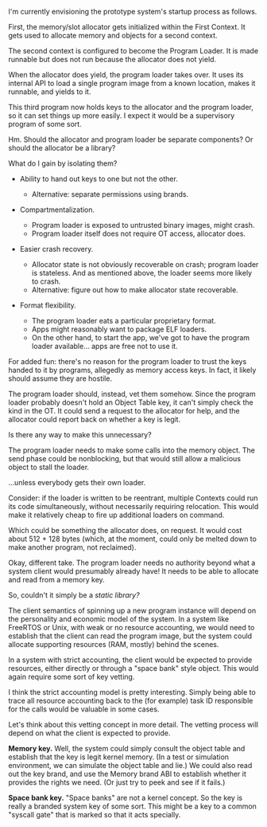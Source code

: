 I'm currently envisioning the prototype system's startup process as follows.

First, the memory/slot allocator gets initialized within the First Context.  It
gets used to allocate memory and objects for a second context.

The second context is configured to become the Program Loader.  It is made
runnable but does not run because the allocator does not yield.

When the allocator does yield, the program loader takes over.  It uses its
internal API to load a single program image from a known location, makes it
runnable, and yields to it.

This third program now holds keys to the allocator and the program loader, so it
can set things up more easily.  I expect it would be a supervisory program of
some sort.



Hm.  Should the allocator and program loader be separate components?  Or should
the allocator be a library?

What do I gain by isolating them?

- Ability to hand out keys to one but not the other.
  - Alternative: separate permissions using brands.

- Compartmentalization.
  - Program loader is exposed to untrusted binary images, might crash.
  - Program loader itself does not require OT access, allocator does.

- Easier crash recovery.
  - Allocator state is not obviously recoverable on crash; program loader is
    stateless.  And as mentioned above, the loader seems more likely to crash.
  - Alternative: figure out how to make allocator state recoverable.

- Format flexibility.
  - The program loader eats a particular proprietary format.
  - Apps might reasonably want to package ELF loaders.
  - On the other hand, to start the app, we've got to have the program loader
    available... apps are free not to use it.


For added fun: there's no reason for the program loader to trust the keys handed
to it by programs, allegedly as memory access keys.  In fact, it likely should
assume they are hostile.

The program loader should, instead, vet them somehow.  Since the program loader
probably doesn't hold an Object Table key, it can't simply check the kind in the
OT.  It could send a request to the allocator for help, and the allocator could
report back on whether a key is legit.

Is there any way to make this unnecessary?

The program loader needs to make some calls into the memory object.  The send
phase could be nonblocking, but that would still allow a malicious object to
stall the loader.

...unless everybody gets their own loader.

Consider: if the loader is written to be reentrant, multiple Contexts could run
its code simultaneously, without necessarily requiring relocation.  This would
make it relatively cheap to fire up additional loaders on command.

Which could be something the allocator does, on request.  It would cost about
512 + 128 bytes (which, at the moment, could only be melted down to make another
program, not reclaimed).


Okay, different take.  The program loader needs no authority beyond what a
system client would presumably already have!  It needs to be able to allocate
and read from a memory key.

So, couldn't it simply be a *static library?*


The client semantics of spinning up a new program instance will depend on the
personality and economic model of the system.  In a system like FreeRTOS or
Unix, with weak or no resource accounting, we would need to establish that the
client can read the program image, but the system could allocate supporting
resources (RAM, mostly) behind the scenes.

In a system with strict accounting, the client would be expected to provide
resources, either directly or through a "space bank" style object.  This would
again require some sort of key vetting.

I think the strict accounting model is pretty interesting.  Simply being able to
trace all resource accounting back to the (for example) task ID responsible for
the calls would be valuable in some cases.


Let's think about this vetting concept in more detail.  The vetting process will
depend on what the client is expected to provide.

**Memory key.**  Well, the system could simply consult the object table and
establish that the key is legit kernel memory.  (In a test or simulation
environment, we can simulate the object table and lie.)  We could also read out
the key brand, and use the Memory brand ABI to establish whether it provides
the rights we need.  (Or just try to peek and see if it fails.)

**Space bank key.**  "Space banks" are not a kernel concept.  So the key is
really a branded system key of some sort.  This might be a key to a common
"syscall gate" that is marked so that it acts specially.

